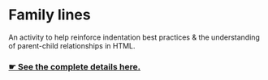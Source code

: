 # Family lines

An activity to help reinforce indentation best practices & the understanding of parent-child relationships in HTML.

### [☛ See the complete details here.](https://learntheweb.courses/courses/web-design-1/family-lines/)
